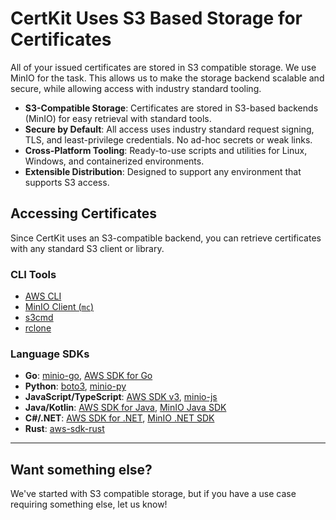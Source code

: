 # CertKit Uses S3 Based Storage for Certificates

All of your issued certificates are stored in S3 compatible storage.  We use MinIO for the task.  This allows us to make the storage backend scalable and secure, while allowing access with industry standard tooling.

- **S3-Compatible Storage**: Certificates are stored in S3-based backends (MinIO) for easy retrieval with standard tools.  
- **Secure by Default**: All access uses industry standard request signing, TLS, and least-privilege credentials. No ad-hoc secrets or weak links.  
- **Cross-Platform Tooling**: Ready-to-use scripts and utilities for Linux, Windows, and containerized environments.  
- **Extensible Distribution**: Designed to support any environment that supports S3 access.


## Accessing Certificates

Since CertKit uses an S3-compatible backend, you can retrieve certificates with any standard S3 client or library.  

### CLI Tools
- [AWS CLI](https://docs.aws.amazon.com/cli/)  
- [MinIO Client (`mc`)](https://docs.min.io/community/minio-object-store/reference/minio-mc.html)  
- [s3cmd](https://s3tools.org/s3cmd)  
- [rclone](https://rclone.org/s3/)  

### Language SDKs
- **Go**: [minio-go](https://github.com/minio/minio-go), [AWS SDK for Go](https://docs.aws.amazon.com/sdk-for-go/v2/developer-guide/welcome.html)  
- **Python**: [boto3](https://boto3.amazonaws.com/), [minio-py](https://github.com/minio/minio-py)  
- **JavaScript/TypeScript**: [AWS SDK v3](https://github.com/aws/aws-sdk-js-v3), [minio-js](https://github.com/minio/minio-js)  
- **Java/Kotlin**: [AWS SDK for Java](https://aws.amazon.com/sdk-for-java/), [MinIO Java SDK](https://github.com/minio/minio-java)  
- **C#/.NET**: [AWS SDK for .NET](https://github.com/aws/aws-sdk-net), [MinIO .NET SDK](https://github.com/minio/minio-dotnet)  
- **Rust**: [aws-sdk-rust](https://github.com/awslabs/aws-sdk-rust)  

---

## Want something else?
We've started with S3 compatible storage, but if you have a use case requiring something else, let us know!
